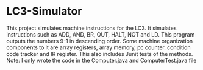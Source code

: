 # LC3-Simulator
This project simulates machine instructions for the LC3. It simulates instructions such as ADD, AND, BR, OUT, HALT, NOT and LD. This program outputs the numbers 9-1 in descending order. Some machine organization components to it are array registers, array memory, pc counter. condition code tracker and IR register. This also includes Junit tests of the methods. Note: I only wrote the code in the Computer.java and ComputerTest.java file
